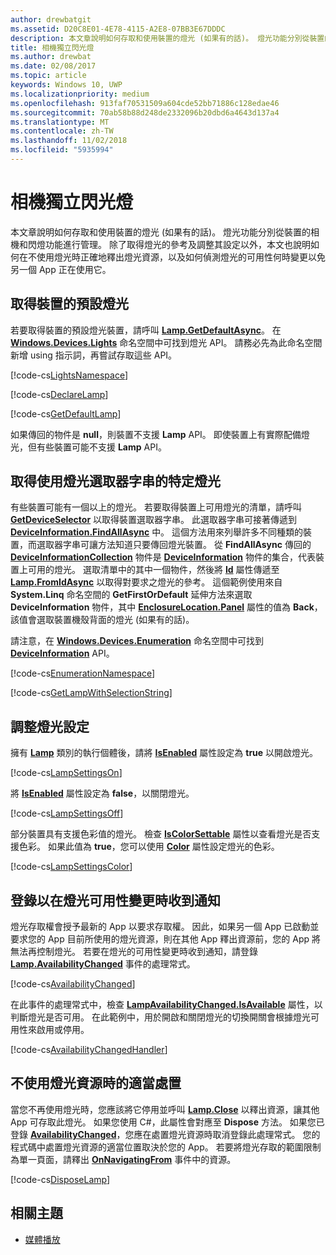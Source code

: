 ```yaml
---
author: drewbatgit
ms.assetid: D20C8E01-4E78-4115-A2E8-07BB3E67DDDC
description: 本文章說明如何存取和使用裝置的燈光 (如果有的話)。 燈光功能分別從裝置的相機和閃光燈功能來管理。
title: 相機獨立閃光燈
ms.author: drewbat
ms.date: 02/08/2017
ms.topic: article
keywords: Windows 10, UWP
ms.localizationpriority: medium
ms.openlocfilehash: 913faf70531509a604cde52bb71886c128edae46
ms.sourcegitcommit: 70ab58b88d248de2332096b20dbd6a4643d137a4
ms.translationtype: MT
ms.contentlocale: zh-TW
ms.lasthandoff: 11/02/2018
ms.locfileid: "5935994"
---
```

# <a name="camera-independent-flashlight"></a>相機獨立閃光燈



本文章說明如何存取和使用裝置的燈光 (如果有的話)。 燈光功能分別從裝置的相機和閃燈功能進行管理。 除了取得燈光的參考及調整其設定以外，本文也說明如何在不使用燈光時正確地釋出燈光資源，以及如何偵測燈光的可用性何時變更以免另一個 App 正在使用它。

## <a name="get-the-devices-default-lamp"></a>取得裝置的預設燈光

若要取得裝置的預設燈光裝置，請呼叫 [**Lamp.GetDefaultAsync**](https://msdn.microsoft.com/library/windows/apps/dn894327)。 在 [**Windows.Devices.Lights**](https://msdn.microsoft.com/library/windows/apps/dn894331) 命名空間中可找到燈光 API。 請務必先為此命名空間新增 using 指示詞，再嘗試存取這些 API。

[!code-cs[LightsNamespace](./code/Lamp/cs/MainPage.xaml.cs#SnippetLightsNamespace)]


[!code-cs[DeclareLamp](./code/Lamp/cs/MainPage.xaml.cs#SnippetDeclareLamp)]


[!code-cs[GetDefaultLamp](./code/Lamp/cs/MainPage.xaml.cs#SnippetGetDefaultLamp)]

如果傳回的物件是 **null**，則裝置不支援 **Lamp** API。 即使裝置上有實際配備燈光，但有些裝置可能不支援 **Lamp** API。

## <a name="get-a-specific-lamp-using-the-lamp-selector-string"></a>取得使用燈光選取器字串的特定燈光

有些裝置可能有一個以上的燈光。 若要取得裝置上可用燈光的清單，請呼叫 [**GetDeviceSelector**](https://msdn.microsoft.com/library/windows/apps/dn894328) 以取得裝置選取器字串。 此選取器字串可接著傳遞到 [**DeviceInformation.FindAllAsync**](https://msdn.microsoft.com/library/windows/apps/br225432) 中。 這個方法用來列舉許多不同種類的裝置，而選取器字串可讓方法知道只要傳回燈光裝置。 從 **FindAllAsync** 傳回的 [**DeviceInformationCollection**](https://msdn.microsoft.com/library/windows/apps/br225395) 物件是 [**DeviceInformation**](https://msdn.microsoft.com/library/windows/apps/br225393) 物件的集合，代表裝置上可用的燈光。 選取清單中的其中一個物件，然後將 [**Id**](https://msdn.microsoft.com/library/windows/apps/br225437) 屬性傳遞至 [**Lamp.FromIdAsync**](https://msdn.microsoft.com/library/windows/apps/dn894326) 以取得對要求之燈光的參考。 這個範例使用來自 **System.Linq** 命名空間的 **GetFirstOrDefault** 延伸方法來選取 **DeviceInformation** 物件，其中 [**EnclosureLocation.Panel**](https://msdn.microsoft.com/library/windows/apps/br229906) 屬性的值為 **Back**，該值會選取裝置機殼背面的燈光 (如果有的話)。

請注意，在 [**Windows.Devices.Enumeration**](https://msdn.microsoft.com/library/windows/apps/br225459) 命名空間中可找到 [**DeviceInformation**](https://msdn.microsoft.com/library/windows/apps/br225393) API。

[!code-cs[EnumerationNamespace](./code/Lamp/cs/MainPage.xaml.cs#SnippetEnumerationNamespace)]

[!code-cs[GetLampWithSelectionString](./code/Lamp/cs/MainPage.xaml.cs#SnippetGetLampWithSelectionString)]

## <a name="adjust-lamp-settings"></a>調整燈光設定

擁有 [**Lamp**](https://msdn.microsoft.com/library/windows/apps/dn894310) 類別的執行個體後，請將 [**IsEnabled**](https://msdn.microsoft.com/library/windows/apps/dn894330) 屬性設定為 **true** 以開啟燈光。

[!code-cs[LampSettingsOn](./code/Lamp/cs/MainPage.xaml.cs#SnippetLampSettingsOn)]

將 [**IsEnabled**](https://msdn.microsoft.com/library/windows/apps/dn894330) 屬性設定為 **false**，以關閉燈光。

[!code-cs[LampSettingsOff](./code/Lamp/cs/MainPage.xaml.cs#SnippetLampSettingsOff)]

部分裝置具有支援色彩值的燈光。 檢查 [**IsColorSettable**](https://msdn.microsoft.com/library/windows/apps/dn894329) 屬性以查看燈光是否支援色彩。 如果此值為 **true**，您可以使用 [**Color**](https://msdn.microsoft.com/library/windows/apps/dn894322) 屬性設定燈光的色彩。

[!code-cs[LampSettingsColor](./code/Lamp/cs/MainPage.xaml.cs#SnippetLampSettingsColor)]

## <a name="register-to-be-notified-if-the-lamp-availability-changes"></a>登錄以在燈光可用性變更時收到通知

燈光存取權會授予最新的 App 以要求存取權。 因此，如果另一個 App 已啟動並要求您的 App 目前所使用的燈光資源，則在其他 App 釋出資源前，您的 App 將無法再控制燈光。 若要在燈光的可用性變更時收到通知，請登錄 [**Lamp.AvailabilityChanged**](https://msdn.microsoft.com/library/windows/apps/dn894317) 事件的處理常式。

[!code-cs[AvailabilityChanged](./code/Lamp/cs/MainPage.xaml.cs#SnippetAvailabilityChanged)]

在此事件的處理常式中，檢查 [**LampAvailabilityChanged.IsAvailable**](https://msdn.microsoft.com/library/windows/apps/dn894315) 屬性，以判斷燈光是否可用。 在此範例中，用於開啟和關閉燈光的切換開關會根據燈光可用性來啟用或停用。

[!code-cs[AvailabilityChangedHandler](./code/Lamp/cs/MainPage.xaml.cs#SnippetAvailabilityChangedHandler)]

## <a name="properly-dispose-of-the-lamp-resource-when-not-in-use"></a>不使用燈光資源時的適當處置

當您不再使用燈光時，您應該將它停用並呼叫 [**Lamp.Close**](https://msdn.microsoft.com/library/windows/apps/dn894320) 以釋出資源，讓其他 App 可存取此燈光。 如果您使用 C#，此屬性會對應至 **Dispose** 方法。 如果您已登錄 [**AvailabilityChanged**](https://msdn.microsoft.com/library/windows/apps/dn894317)，您應在處置燈光資源時取消登錄此處理常式。 您的程式碼中處置燈光資源的適當位置取決於您的 App。 若要將燈光存取的範圍限制為單一頁面，請釋出 [**OnNavigatingFrom**](https://msdn.microsoft.com/library/windows/apps/br227509) 事件中的資源。

[!code-cs[DisposeLamp](./code/Lamp/cs/MainPage.xaml.cs#SnippetDisposeLamp)]

## <a name="related-topics"></a>相關主題
- [媒體播放](media-playback.md)

 




